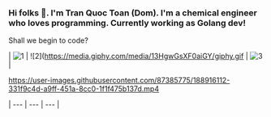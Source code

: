 ### Hi folks 👋. I'm Tran Quoc Toan (Dom). I'm a chemical engineer who loves programming. Currently working as Golang dev!
Shall we begin to code?

| ![1](https://media-exp1.licdn.com/dms/image/C4D22AQGzebpILsqeaA/feedshare-shrink_800/0/1630224419505?e=1665619200&v=beta&t=9i9J0xqxvLn6Mk5RnPHIk7gqZtvxEGlHFH1teQwVS10) | ![2](https://media.giphy.com/media/13HgwGsXF0aiGY/giphy.gif | ![3](https://media1.giphy.com/media/Y07ur2ElqAvSqVNauQ/giphy.gif) |

https://user-images.githubusercontent.com/87385775/188916112-331f9c4d-a9ff-451a-8cc0-1f1f475b137d.mp4


| --- | --- | --- |

